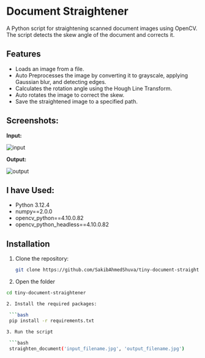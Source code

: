 # Document Straightener

A Python script for straightening scanned document images using OpenCV. The script detects the skew angle of the document and corrects it.

## Features

- Loads an image from a file.
- Auto Preprocesses the image by converting it to grayscale, applying Gaussian blur, and detecting edges.
- Calculates the rotation angle using the Hough Line Transform.
- Auto rotates the image to correct the skew.
- Save the straightened image to a specified path.

## Screenshots:
**Input:**

![input](https://github.com/SakibAhmedShuva/tiny-document-straightener/assets/126283947/83303005-dcc6-47c5-b963-5fbabfabfa94)

**Output:**

![output](https://github.com/SakibAhmedShuva/tiny-document-straightener/assets/126283947/7160cfe8-dca5-4692-93fc-21f733e5d976)

## I have Used:
- Python 3.12.4
- numpy==2.0.0
- opencv_python==4.10.0.82
- opencv_python_headless==4.10.0.82

## Installation

1. Clone the repository:

   ```bash
   git clone https://github.com/SakibAhmedShuva/tiny-document-straightener
   
2. Open the folder

  ```sh
  cd tiny-document-straightener

2. Install the required packages:

   ```bash
   pip install -r requirements.txt

3. Run the script
   
   ```bash
   straighten_document('input_filename.jpg', 'output_filename.jpg')
